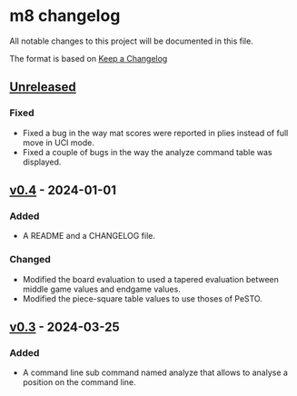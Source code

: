 # m8 changelog

All notable changes to this project will be documented in this file.

The format is based on [Keep a Changelog](https://keepachangelog.com/en/1.1.0/)

## [Unreleased](#unreleased)

### Fixed

- Fixed a bug in the way mat scores were reported in plies instead of full move in UCI mode.
- Fixed a couple of bugs in the way the analyze command table was displayed.

## [v0.4](#v-0-4) - 2024-01-01

### Added
- A README and a CHANGELOG file.

### Changed

- Modified the board evaluation to used a tapered evaluation between middle game values and endgame values.
- Modified the piece-square table values to use thoses of PeSTO.

## [v0.3](#v-0-3) - 2024-03-25

### Added

- A command line sub command named analyze that allows to analyse a position on the command line.